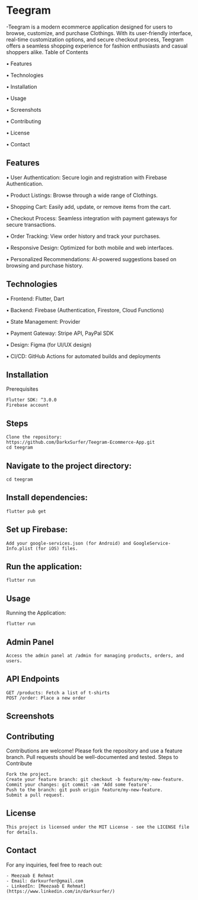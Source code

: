 # Teegram

-Teegram is a modern ecommerce application designed for users to browse, customize, and purchase Clothings. With its user-friendly interface, real-time customization options, and secure checkout process, Teegram offers a seamless shopping experience for fashion enthusiasts and casual shoppers alike.
Table of Contents

• Features

• Technologies

• Installation

• Usage

• Screenshots

• Contributing

• License

• Contact

## Features

• User Authentication: Secure login and registration with Firebase Authentication.

• Product Listings: Browse through a wide range of Clothings.

• Shopping Cart: Easily add, update, or remove items from the cart.

• Checkout Process: Seamless integration with payment gateways for secure transactions.

• Order Tracking: View order history and track your purchases.

• Responsive Design: Optimized for both mobile and web interfaces.

• Personalized Recommendations: AI-powered suggestions based on browsing and purchase history.

## Technologies

• Frontend: Flutter, Dart

• Backend: Firebase (Authentication, Firestore, Cloud Functions)

• State Management: Provider

• Payment Gateway: Stripe API, PayPal SDK

• Design: Figma (for UI/UX design)

• CI/CD: GitHub Actions for automated builds and deployments

## Installation
Prerequisites

    Flutter SDK: ^3.0.0
    Firebase account

## Steps

    Clone the repository:
    https://github.com/DarkxSurfer/Teegram-Ecommerce-App.git
    cd teegram

## Navigate to the project directory:

    cd teegram
    

## Install dependencies:


    flutter pub get

## Set up Firebase:

    Add your google-services.json (for Android) and GoogleService-Info.plist (for iOS) files.

## Run the application:

    flutter run

## Usage
Running the Application:

    flutter run

## Admin Panel

    Access the admin panel at /admin for managing products, orders, and users.

## API Endpoints

    GET /products: Fetch a list of t-shirts
    POST /order: Place a new order

## Screenshots

## Contributing

Contributions are welcome! Please fork the repository and use a feature branch. Pull requests should be well-documented and tested.
Steps to Contribute

    Fork the project.
    Create your feature branch: git checkout -b feature/my-new-feature.
    Commit your changes: git commit -am 'Add some feature'.
    Push to the branch: git push origin feature/my-new-feature.
    Submit a pull request.

## License

    This project is licensed under the MIT License - see the LICENSE file for details.
## Contact
For any inquiries, feel free to reach out:

    - Meezaab E Rehmat
    - Email: darkxurfer@gmail.com
    - LinkedIn: [Meezaab E Rehmat](https://www.linkedin.com/in/darksurfer/)
